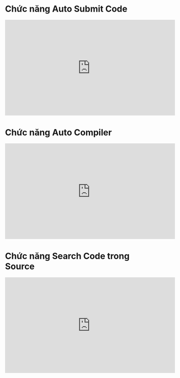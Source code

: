 # Chức năng Auto Submit Code

<iframe width="560" height="315" src="https://youtu.be/v0-yJIiWlbU" frameborder="0" allowfullscreen></iframe>

# Chức năng Auto Compiler

<iframe width="560" height="315" src="https://youtu.be/CsCHDyWDT8Q" frameborder="0" allowfullscreen></iframe>

# Chức năng Search Code trong Source

<iframe width="560" height="315" src="https://youtu.be/uJPkoGlpooY" frameborder="0" allowfullscreen></iframe>